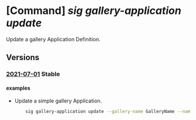 # [Command] _sig gallery-application update_

Update a gallery Application Definition.

## Versions

### [2021-07-01](/Resources/mgmt-plane/L3N1YnNjcmlwdGlvbnMve30vcmVzb3VyY2Vncm91cHMve30vcHJvdmlkZXJzL21pY3Jvc29mdC5jb21wdXRlL2dhbGxlcmllcy97fS9hcHBsaWNhdGlvbnMve30=/2021-07-01.xml) **Stable**

<!-- mgmt-plane /subscriptions/{}/resourcegroups/{}/providers/microsoft.compute/galleries/{}/applications/{} 2021-07-01 -->

#### examples

- Update a simple gallery Application.
    ```bash
        sig gallery-application update --gallery-name GalleryName --name AppName -g MyResourceGroup --description Description --tags tag=MyTag
    ```

